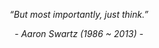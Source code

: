 






<p align="center"><i>“But most importantly, just think.”</i></p>
<p align="center"><i>- Aaron Swartz (1986 ~ 2013) -</i></p>

